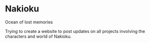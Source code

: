# Nakioku
Ocean of lost memories

Trying to create a website to post updates on all projects involving the characters and world of Nakioku.
